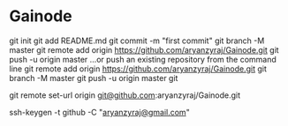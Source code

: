 # Gainode

git init
git add README.md
git commit -m "first commit"
git branch -M master
git remote add origin https://github.com/aryanzyraj/Gainode.git
git push -u origin master
…or push an existing repository from the command line
git remote add origin https://github.com/aryanzyraj/Gainode.git
git branch -M master
git push -u origin master
git

git remote set-url origin git@github.com:aryanzyraj/Gainode.git

ssh-keygen -t github -C "aryanzyraj@gmail.com"
